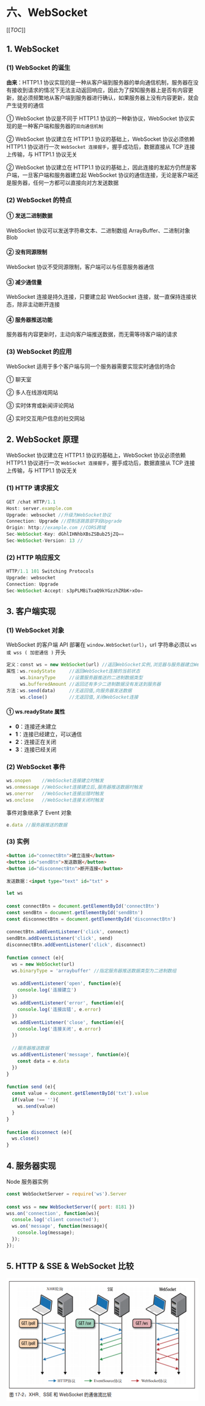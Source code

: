 # 六、WebSocket

[[_TOC_]]

## 1. WebSocket

### (1) WebSocket 的诞生

**由来**：HTTP1.1 协议实现的是一种从客户端到服务器的单向通信机制，服务器在没有接收到请求的情况下无法主动返回响应，因此为了探知服务器上是否有内容更新，就必须频繁地从客户端到服务器进行确认，如果服务器上没有内容更新，就会产生徒劳的通信

① WebSocket 协议是不同于 HTTP1.1 协议的一种新协议，WebSocket 协议实现的是一种客户端和服务器的`双向通信机制`

② WebSocket 协议建立在 HTTP1.1 协议的基础上，WebSocket 协议必须依赖 HTTP1.1 协议进行一次 `WebSocket 连接握手`，握手成功后，数据直接从 TCP 连接上传输，与 HTTP1.1 协议无关

② WebSocket 协议建立在 HTTP1.1 协议的基础上，因此连接的发起方仍然是客户端，一旦客户端和服务器建立起 WebSocket 协议的通信连接，无论是客户端还是服务器，任何一方都可以直接向对方发送数据

### (2) WebSocket 的特点

#### ① 发送二进制数据

WebSocket 协议可以发送字符串文本、二进制数组 ArrayBuffer、二进制对象 Blob

#### ② 没有同源限制

WebSocket 协议不受同源限制，客户端可以与任意服务器通信

#### ③ 减少通信量

WebSocket 连接是持久连接，只要建立起 WebSocket 连接，就一直保持连接状态，除非主动断开连接

#### ④ 服务器推送功能

服务器有内容更新时，主动向客户端推送数据，而无需等待客户端的请求

### (3) WebSocket 的应用

WebSocket 适用于多个客户端与同一个服务器需要实现实时通信的场合

① 聊天室

② 多人在线游戏网站

③ 实时体育或新闻评论网站

④ 实时交互用户信息的社交网站

## 2. WebSocket 原理

WebSocket 协议建立在 HTTP1.1 协议的基础上，WebSocket 协议必须依赖 HTTP1.1 协议进行一次 `WebSocket 连接握手`，握手成功后，数据直接从 TCP 连接上传输，与 HTTP1.1 协议无关

### (1) HTTP 请求报文

```js
GET /chat HTTP/1.1
Host: server.example.com
Upgrade: websocket //升级为WebSocket协议
Connection: Upgrade //控制逐跳首部字段Upgrade
Origin: http://example.com //CORS跨域
Sec-WebSocket-Key: dGhlIHNhbXBsZSBub25jZQ==
Sec-WebSocket-Version: 13 //
```

### (2) HTTP 响应报文

```js
HTTP/1.1 101 Switching Protocols
Upgrade: websocket
Connection: Upgrade
Sec-WebSocket-Accept: s3pPLMBiTxaQ9kYGzzhZRbK+xOo=
```

## 3. 客户端实现

### (1) WebSocket 对象

WebSocket 的客户端 API 部署在 `window.WebSocket(url)`，url 字符串必须以 `ws 或 wss ( 加密通信 )` 开头

```js
定义：const ws = new WebSocket(url) //返回WebSocket实例,浏览器与服务器建立WebSocket连接
属性：ws.readyState     //返回WebSocket连接的当前状态
     ws.binaryType     //设置服务器推送的二进制数据类型
     ws.bufferedAmount //返回还有多少二进制数据没有发送到服务器
方法：ws.send(data)     //无返回值,向服务器发送数据
     ws.close()        //无返回值,关闭WebSocket连接
```

#### ① ws.readyState 属性

* **0**：连接还未建立
* **1**：连接已经建立，可以通信
* **2**：连接正在关闭
* **3**：连接已经关闭

### (2) WebSocket 事件

```js
ws.onopen    //WebSocket连接建立时触发
ws.onmessage //WebSocket连接建立后,服务器推送数据时触发
ws.onerror   //WebSocket连接出错时触发
ws.onclose   //WebSocket连接关闭时触发
```

事件对象继承了 Event 对象

```js
e.data //服务器推送的数据
```

### (3) 实例

```html
<button id="connectBtn">建立连接</button>
<button id="sendBtn">发送数据</button>
<button id="disconnectBtn">断开连接</button>

发送数据：<input type="text" id="txt" >
```

```js
let ws

const connectBtn = document.getElementById('connectBtn')
const sendBtn = document.getElementById('sendBtn')
const disconnectBtn = document.getElementById('disconnectBtn')

connectBtn.addEventListener('click', connect)
sendBtn.addEventListener('click', send)
disconnectBtn.addEventListener('click', disconnect)

function connect (e){
  ws = new WebSocket(url)
  ws.binaryType = 'arraybuffer' //指定服务器推送数据类型为二进制数组

  ws.addEventListener('open', function(e){
    console.log('连接建立')
  })
  ws.addEventListener('error', function(e){
    console.log('连接出错', e.error)
  })
  ws.addEventListener('close', function(e){
    console.log('连接关闭', e.error)
  })

  //服务器推送数据
  ws.addEventListener('message', function(e){
    const data = e.data
  })
}

function send (e){
  const value = document.getElementById('txt').value
  if(value !== ''){
    ws.send(value)
  }
}

function disconnect (e){
  ws.close()
}
```

## 4. 服务器实现

Node 服务器实例

```js
const WebSocketServer = require('ws').Server

const wss = new WebSocketServer({ port: 8181 })
wss.on('connection', function(ws){
  console.log('client connected');
  ws.on('message', function(message){
    console.log(message);
  });
});
```

## 5. HTTP & SSE & WebSocket 比较

![HTTP&SSE&WebSocket比较](https://github.com/yuyuyuzhang/Blog/blob/master/images/%E6%B5%8F%E8%A7%88%E5%99%A8/%E6%B5%8F%E8%A7%88%E5%99%A8%E9%80%9A%E4%BF%A1/HTTP%26SSE%26WebSocket%E6%AF%94%E8%BE%83.png)
